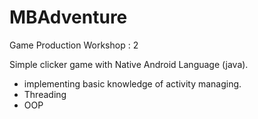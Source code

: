 # MBAdventure
Game Production Workshop : 2

Simple clicker game with Native Android Language (java).
- implementing basic knowledge of activity managing.
- Threading 
- OOP

